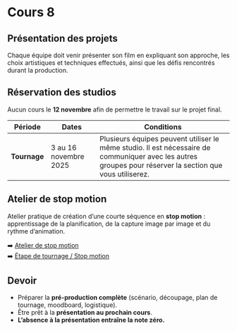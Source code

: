 # Cours 8 

## Présentation des projets
Chaque équipe doit venir présenter son film en expliquant son approche, les choix artistiques et techniques effectués, ainsi que les défis rencontrés durant la production.

## Réservation des studios
Aucun cours le **12 novembre** afin de permettre le travail sur le projet final.

| Période   | Dates                   | Conditions |
|------------|--------------------------|-------------|
| **Tournage** | 3 au 16 novembre 2025 | Plusieurs équipes peuvent utiliser le même studio. Il est nécessaire de communiquer avec les autres groupes pour réserver la section que vous utiliserez. |

## Atelier de stop motion
Atelier pratique de création d’une courte séquence en **stop motion** : apprentissage de la planification, de la capture image par image et du rythme d’animation.

➡️ [Atelier de stop motion](./stopmotion.md)  
➡️ [Étape de tournage / Stop motion](https://cmontmorency365-my.sharepoint.com/:p:/g/personal/flpilote_cmontmorency_qc_ca/ESUOrhSQCOJEvitVdhYW3hoBNnTAp3l1V4TDl87xOgcKWw?e=nZ8w1U)

## Devoir
- Préparer la **pré-production complète** (scénario, découpage, plan de tournage, moodboard, logistique).  
- Être prêt à la **présentation au prochain cours**.  
- **L’absence à la présentation entraîne la note zéro.**
